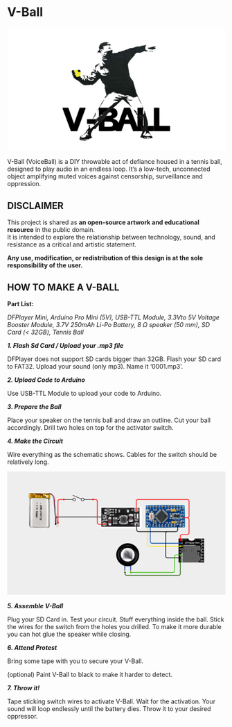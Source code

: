 # V-Ball

![image alt](https://github.com/kvnty/V-Ball/blob/fb003c693cbc39c9775bf2c9518abf5887561129/vball-logo.jpg)



V-Ball (VoiceBall) is a DIY throwable act of defiance housed in a tennis ball, designed to play audio in an endless loop.  It’s a low-tech, unconnected object amplifying muted voices against censorship, surveillance and oppression.
## **DISCLAIMER**

This project is shared as **an open-source artwork and educational resource** in the public domain.  
It is intended to explore the relationship between technology, sound, and resistance as a critical and artistic statement.

**Any use, modification, or redistribution of this design is at the sole responsibility of the user.**


## HOW TO MAKE A V-BALL





**Part List:**

*DFPlayer Mini, Arduino Pro Mini (5V), USB-TTL Module, 3.3Vto 5V Voltage Booster Module, 3.7V 250mAh Li-Po Battery, 8 Ω speaker (50 mm), SD Card (< 32GB), Tennis Ball*

  

***1. Flash Sd Card / Upload your .mp3 file***

  

DFPlayer does not support SD cards bigger than 32GB. Flash your SD card to FAT32. Upload your sound (only mp3). Name it ‘0001.mp3’.

  

***2. Upload Code to Arduino***

  

Use USB-TTL Module to upload your code to Arduino.

  


***3. Prepare the Ball***

  

Place your speaker on the tennis ball and draw an outline. Cut your ball accordingly. Drill two holes on top for the activator switch.

  
  
  
  
  
  
  

***4. Make the Circuit***

  

Wire everything as the schematic shows. Cables for the switch should be relatively long.

![image alt](https://github.com/kvnty/V-Ball/blob/fb003c693cbc39c9775bf2c9518abf5887561129/circuit.jpg)

  

***5. Assemble V-Ball***

  

Plug your SD Card in. Test your circuit. Stuff everything inside the ball. Stick the wires for the switch from the holes you drilled. To make it more durable you can hot glue the speaker while closing.

 ***6. Attend Protest*** 

Bring some tape with you to secure your V-Ball.

(optional) Paint V-Ball to black to make it harder to detect.



***7. Throw it!***

  

Tape sticking switch wires to activate V-Ball. Wait for the activation. Your sound will loop endlessly until the battery dies. Throw it to your desired oppressor.

  

  
